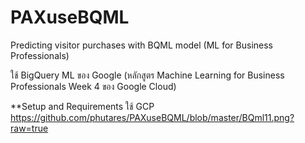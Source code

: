 # PAXuseBQML

Predicting visitor purchases with BQML model (ML for Business Professionals)

ใช้ BigQuery ML ของ Google (หลักสูตร Machine Learning for Business Professionals Week 4 ของ Google Cloud)

**Setup and Requirements 
ใช้ GCP https://github.com/phutares/PAXuseBQML/blob/master/BQml11.png?raw=true
